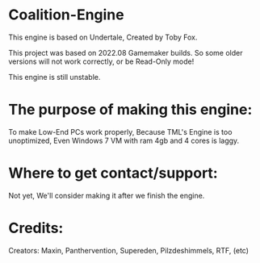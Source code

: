 # Coalition-Engine

This engine is based on Undertale, Created by Toby Fox.

This project was based on 2022.08 Gamemaker builds. So some older versions will not work correctly, or be Read-Only mode!

This engine is still unstable.

# The purpose of making this engine:

To make Low-End PCs work properly, Because TML's Engine is too unoptimized, Even Windows 7 VM with ram 4gb and 4 cores is laggy.

# Where to get contact/support:

Not yet, We'll consider making it after we finish the engine.

# Credits:

Creators:
Maxin, Panthervention, Supereden, Pilzdeshimmels, RTF, (etc)

